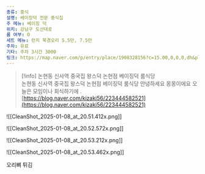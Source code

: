 ```yaml
---
종류: 중식
설명: 베이징덕 전문 중식집
주 메뉴: 베이징 덕
위치: 강남구 도산대로
룸 여부: O
세트 메뉴: 런치 북경오리 5.5만, 7.5만
주차: 유료
기타: 주차 3시간 3000
링크: https://map.naver.com/p/entry/place/1908328156?c=15.00,0,0,0,dh&placePath=/menu
---
```

> [!info] 논현동 신사역 중국집 왕스덕 논현점 베이징덕 룸식당  
> 논현동 신사역 중국집 왕스덕 논현점 베이징덕 룸식당 안녕하세요 몽몽이에요 오늘은 모임이나 회식하기에 .  
> [https://blog.naver.com/kizaki56/223444582521](https://blog.naver.com/kizaki56/223444582521)  

![[CleanShot_2025-01-08_at_20.51.412x.png]]

![[CleanShot_2025-01-08_at_20.52.572x.png]]

  

![[CleanShot_2025-01-08_at_20.53.212x.png]]

![[CleanShot_2025-01-08_at_20.53.462x.png]]

오리뼈 튀김